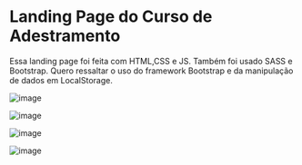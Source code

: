# Landing Page do Curso de Adestramento

Essa landing page foi feita com HTML,CSS e JS. Também foi usado SASS e Bootstrap.
Quero ressaltar o uso do framework Bootstrap e da manipulação de dados em LocalStorage.

![image](https://user-images.githubusercontent.com/83486074/131728177-23476c5d-820f-4c69-ba4c-bdbdad08a5cd.png)

![image](https://user-images.githubusercontent.com/83486074/131728268-05b123c9-9dc6-4c30-8abe-7dffd83bcd73.png)

![image](https://user-images.githubusercontent.com/83486074/131728382-7dfa7d12-dd99-4c34-bbda-6494c3a45224.png)

![image](https://user-images.githubusercontent.com/83486074/131728295-1c48f83d-9bc1-430d-8775-e73d7e43dc0b.png)
